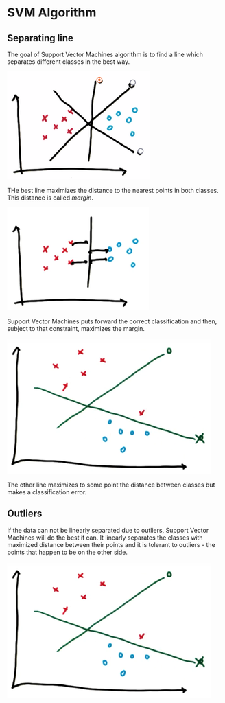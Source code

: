 # SVM Algorithm

## Separating line

The goal of Support Vector Machines algorithm is to find a line which separates different classes in the best way. 

![svm-line](svm-line.png)

THe best line maximizes the distance to the nearest points in both classes. This distance is called *margin*.

![svm-margin](svm-margin.png)

Support Vector Machines puts forward the correct classification and then, subject to that constraint, maximizes the margin. 

![svm-margin2](svm-margin2.png)

The other line maximizes to some point the distance between classes but makes a classification error. 

## Outliers 

If the data can not be linearly separated due to outliers, Support Vector Machines will do the best it can. It linearly separates the classes with maximized distance between their points and it is tolerant to outliers - the points that happen to be on the other side. 

![svm-outliers](svm-outliers.png)

